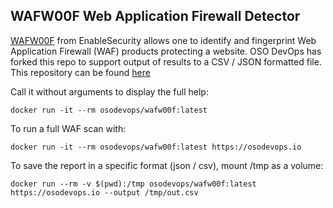## WAFW00F Web Application Firewall Detector
[WAFW00F](https://github.com/EnableSecurity/wafw00f) from EnableSecurity allows one to identify and fingerprint Web Application Firewall (WAF) products protecting a website.
OSO DevOps has forked this repo to support output of results to a CSV / JSON formatted file. This repository can be found [here](https://github.com/osodevops/wafw00f) 

Call it without arguments to display the full help:

`docker run -it --rm osodevops/wafw00f:latest`

To run a full WAF scan with:

`docker run -it --rm osodevops/wafw00f:latest https://osodevops.io`

To save the report in a specific format (json / csv), mount /tmp as a volume:

```
docker run --rm -v $(pwd):/tmp osodevops/wafw00f:latest https://osodevops.io --output /tmp/out.csv
```